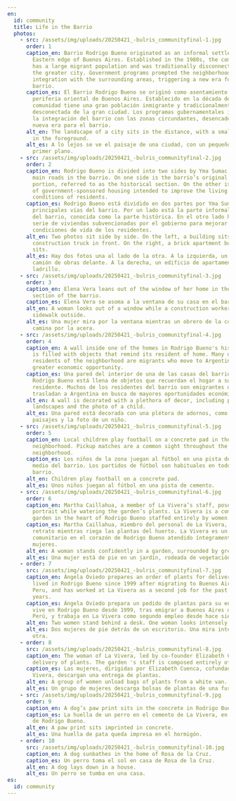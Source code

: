 ```yaml
---
en:
  id: community
  title: Life in the Barrio
  photos:
    - src: /assets/img/uploads/20250421_-bulris_communityfinal-1.jpg
      order: 1
      caption_en: Barrio Rodrigo Bueno originated as an informal settlement on the
        Eastern edge of Buenos Aires. Established in the 1980s, the community
        has a large migrant population and was traditionally disconnected from
        the greater city. Government programs prompted the neighborhood’s
        integration with the surrounding areas, triggering a new era for the
        barrio.
      caption_es: El Barrio Rodrigo Bueno se originó como asentamiento informal en la
        periferia oriental de Buenos Aires. Establecido en la década de 1980, la
        comunidad tiene una gran población inmigrante y tradicionalmente estaba
        desconectada de la gran ciudad. Los programas gubernamentales impulsaron
        la integración del barrio con las zonas circundantes, desencadenando una
        nueva era para el barrio.
      alt_en: The landscape of a city sits in the distance, with a small neighborhood
        in the foreground.
      alt_es: A lo lejos se ve el paisaje de una ciudad, con un pequeño barrio en
        primer plano.
    - src: /assets/img/uploads/20250421_-bulris_communityfinal-2.jpg
      order: 2
      caption_en: Rodrigo Bueno is divided into two sides by Yma Sumac, one of the
        main roads in the barrio. On one side is the barrio’s original informal
        portion, referred to as the historical section. On the other is a series
        of government-sponsored housing intended to improve the living
        conditions of residents.
      caption_es: Rodrigo Bueno está dividido en dos partes por Yma Sumac, una de las
        principales vías del barrio. Por un lado está la parte informal original
        del barrio, conocida como la parte histórica. En el otro lado hay una
        serie de viviendas subvencionadas por el gobierno para mejorar las
        condiciones de vida de los residentes.
      alt_en: Two photos sit side by side. On the left, a building sits with a
        construction truck in front. On the right, a brick apartment building
        sits.
      alt_es: Hay dos fotos una al lado de la otra. A la izquierda, un edificio con un
        camión de obras delante. A la derecha, un edificio de apartamentos de
        ladrillo.
    - src: /assets/img/uploads/20250421_-bulris_communityfinal-3.jpg
      order: 3
      caption_en: Elena Vera leans out of the window of her home in the historic
        section of the barrio.
      caption_es: Elena Vera se asoma a la ventana de su casa en el barrio histórico.
      alt_en: A woman looks out of a window while a construction worker walks on the
        sidewalk outside.
      alt_es: Una mujer mira por la ventana mientras un obrero de la construcción
        camina por la acera.
    - src: /assets/img/uploads/20250421_-bulris_communityfinal-4.jpg
      order: 4
      caption_en: A wall inside one of the homes in Rodrigo Bueno's historic section
        is filled with objects that remind its resident of home. Many of the
        residents of the neighborhood are migrants who move to Argentina for
        greater economic opportunity.
      caption_es: Una pared del interior de una de las casas del barrio histórico de
        Rodrigo Bueno está llena de objetos que recuerdan el hogar a su
        residente. Muchos de los residentes del barrio son emigrantes que se
        trasladan a Argentina en busca de mayores oportunidades económicas.
      alt_en: A wall is decorated with a plethora of decor, including paintings of
        landscapes and the photo of a child.
      alt_es: Una pared está decorada con una plétora de adornos, como cuadros de
        paisajes y la foto de un niño.
    - src: /assets/img/uploads/20250421_-bulris_communityfinal-5.jpg
      order: 5
      caption_en: Local children play football on a concrete pad in the middle of the
        neighborhood. Pickup matches are a common sight throughout the
        neighborhood.
      caption_es: Los niños de la zona juegan al fútbol en una pista de cemento en
        medio del barrio. Los partidos de fútbol son habituales en todo el
        barrio.
      alt_en: Children play football on a concrete pad.
      alt_es: Unos niños juegan al fútbol en una pista de cemento.
    - src: /assets/img/uploads/20250421_-bulris_communityfinal-6.jpg
      order: 6
      caption_en: Martha Caillahua, a member of La Vivera’s staff, poses for a
        portrait while watering the garden’s plants. La Vivera is a community
        garden in the heart of Rodrigo Bueno staffed entirely by women.
      caption_es: Martha Caillahua, miembro del personal de La Vivera, posa para un
        retrato mientras riega las plantas del huerto. La Vivera es un huerto
        comunitario en el corazón de Rodrigo Bueno atendido íntegramente por
        mujeres.
      alt_en: A woman stands confidently in a garden, surrounded by greenery.
      alt_es: Una mujer está de pie en un jardín, rodeada de vegetación.
    - order: 7
      src: /assets/img/uploads/20250421_-bulris_communityfinal-7.jpg
      caption_en: Ángela Oviedo prepares an order of plants for delivery. Oviedo has
        lived in Rodrigo Bueno since 1999 after migrating to Buenos Aires from
        Peru, and has worked at La Vivera as a second job for the past seven
        years.
      caption_es: Ángela Oviedo prepara un pedido de plantas para su entrega. Oviedo
        vive en Rodrigo Bueno desde 1999, tras emigrar a Buenos Aires desde
        Perú, y trabaja en La Vivera como segundo empleo desde hace siete años.
      alt_en: Two women stand behind a desk. One woman looks intensely at the other.
      alt_es: Dos mujeres de pie detrás de un escritorio. Una mira intensamente a la
        otra.
    - order: 8
      src: /assets/img/uploads/20250421_-bulris_communityfinal-8.jpg
      caption_en: The woman of La Vivera, led by co-founder Elizabeth Cuenca, unload a
        delivery of plants. The garden 's staff is composed entirely of women.
      caption_es: Las mujeres, dirigidas por Elizabeth Cuenca, cofundadora de La
        Vivera, descargan una entrega de plantas.
      alt_en: A group of women unload bags of plants from a white van.
      alt_es: Un grupo de mujeres descarga bolsas de plantas de una furgoneta blanca.
    - src: /assets/img/uploads/20250421_-bulris_communityfinal-9.jpg
      order: 9
      caption_en: A dog’s paw print sits in the concrete in Rodrigo Bueno’s modern section.
      caption_es: La huella de un perro en el cemento de La Vivera, en la zona moderna
        de Rodrigo Bueno.
      alt_en: A paw print sits imprinted in concrete.
      alt_es: Una huella de pata queda impresa en el hormigón.
    - order: 10
      src: /assets/img/uploads/20250421_-bulris_communityfinal-10.jpg
      caption_en: A dog sunbathes in the home of Rosa de la Cruz.
      caption_es: Un perro toma el sol en casa de Rosa de la Cruz.
      alt_en: A dog lays down in a house.
      alt_es: Un perro se tumba en una casa.
es:
  id: community
---
```


